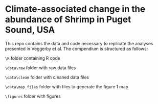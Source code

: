 # Climate-associated change in the abundance of Shrimp in Puget Sound, USA

This repo contains the data and code necessary to replicate the analyses presented in Veggerby et al. The compendium is structured as follows:

`\R` folder containing R code

`\data\raw` folder with raw data files

`\data\clean` folder with cleaned data files

`\data\map_files` folder with files to generate the figure 1 map

`\figures` folder with figures